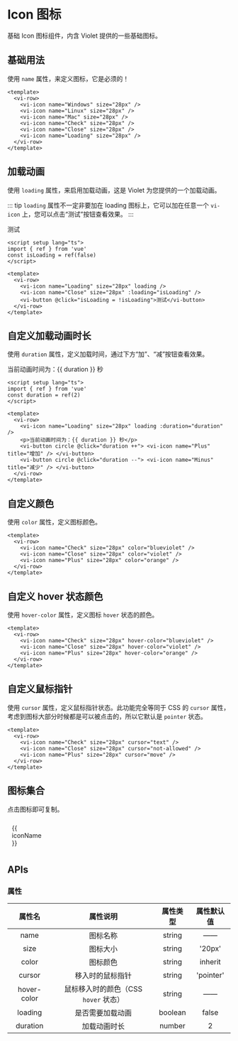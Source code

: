 <script setup lang="ts">
import { ref } from 'vue'
import { iconMaps } from '../../packages/components/Icon/iconMaps'
import { Toast } from '../../packages/components/Toast/index'

const isLoading = ref(false)
const duration = ref(2)

const copy = (name: string) => {
  navigator.clipboard.writeText(`<vi-icon name="${name}" />`)
    .then(res => Toast.success('复制成功'))
    .catch(err => Toast.danger('复制失败'))
}
</script>

# Icon 图标

基础 Icon 图标组件，内含 Violet 提供的一些基础图标。

## 基础用法

使用 `name` 属性，来定义图标，它是必须的！

<div class="examples">
  <vi-row>
    <vi-icon name="Windows" size="28px" />
    <vi-icon name="Linux" size="28px" />
    <vi-icon name="Mac" size="28px" />
    <vi-icon name="Check" size="28px" />
    <vi-icon name="Close" size="28px" />
    <vi-icon name="Loading" size="28px" />
  </vi-row>
</div>

```vue
<template>
  <vi-row>
    <vi-icon name="Windows" size="28px" />
    <vi-icon name="Linux" size="28px" />
    <vi-icon name="Mac" size="28px" />
    <vi-icon name="Check" size="28px" />
    <vi-icon name="Close" size="28px" />
    <vi-icon name="Loading" size="28px" />
  </vi-row>
</template>
```

## 加载动画

使用 `loading` 属性，来启用加载动画，这是 Violet 为您提供的一个加载动画。

::: tip
`loading` 属性不一定非要加在 loading 图标上，它可以加在任意一个 `vi-icon` 上，您可以点击“测试”按钮查看效果。
:::

<div class="examples">
  <vi-row>
    <vi-icon name="Loading" size="28px" loading />
    <vi-icon name="Close" size="28px" :loading="isLoading" />
    <vi-button @click="isLoading = !isLoading">测试</vi-button>
  </vi-row>
</div>

```vue
<script setup lang="ts">
import { ref } from 'vue'
const isLoading = ref(false)
</script>

<template>
  <vi-row>
    <vi-icon name="Loading" size="28px" loading />
    <vi-icon name="Close" size="28px" :loading="isLoading" />
    <vi-button @click="isLoading = !isLoading">测试</vi-button>
  </vi-row>
</template>
```

## 自定义加载动画时长

使用 `duration` 属性，定义加载时间，通过下方“加”、“减”按钮查看效果。

<div class="examples">
  <vi-row>
    <vi-icon name="Loading" size="28px" loading :duration="duration" />
    <p>当前动画时间为：{{ duration }} 秒</p>
    <vi-button circle @click="duration ++"> <vi-icon name="Plus" title="增加" /> </vi-button>
    <vi-button circle @click="duration --"> <vi-icon name="Minus" title="减少" /> </vi-button>
  </vi-row>
</div>

```vue
<script setup lang="ts">
import { ref } from 'vue'
const duration = ref(2)
</script>

<template>
  <vi-row>
    <vi-icon name="Loading" size="28px" loading :duration="duration" />
    <p>当前动画时间为：{{ duration }} 秒</p>
    <vi-button circle @click="duration ++"> <vi-icon name="Plus" title="增加" /> </vi-button>
    <vi-button circle @click="duration --"> <vi-icon name="Minus" title="减少" /> </vi-button>
  </vi-row>
</template>
```

## 自定义颜色

使用 `color` 属性，定义图标颜色。

<div class="examples">
  <vi-row>
    <vi-icon name="Check" size="28px" color="blueviolet" />
    <vi-icon name="Close" size="28px" color="violet" />
    <vi-icon name="Plus" size="28px" color="orange" />
  </vi-row>
</div>

```vue
<template>
  <vi-row>
    <vi-icon name="Check" size="28px" color="blueviolet" />
    <vi-icon name="Close" size="28px" color="violet" />
    <vi-icon name="Plus" size="28px" color="orange" />
  </vi-row>
</template>
```

## 自定义 hover 状态颜色

使用 `hover-color` 属性，定义图标 `hover` 状态的颜色。

<div class="examples">
  <vi-row>
    <vi-icon name="Check" size="28px" hover-color="blueviolet" />
    <vi-icon name="Close" size="28px" hover-color="violet" />
    <vi-icon name="Plus" size="28px" hover-color="orange" />
  </vi-row>
</div>

```vue
<template>
  <vi-row>
    <vi-icon name="Check" size="28px" hover-color="blueviolet" />
    <vi-icon name="Close" size="28px" hover-color="violet" />
    <vi-icon name="Plus" size="28px" hover-color="orange" />
  </vi-row>
</template>
```

## 自定义鼠标指针

使用 `cursor` 属性，定义鼠标指针状态。此功能完全等同于 CSS 的 `cursor` 属性，考虑到图标大部分时候都是可以被点击的，所以它默认是 `pointer` 状态。

<div class="examples">
  <vi-row>
    <vi-icon name="Check" size="28px" cursor="text" />
    <vi-icon name="Close" size="28px" cursor="not-allowed" />
    <vi-icon name="Plus" size="28px" cursor="move" />
  </vi-row>
</div>

```vue
<template>
  <vi-row>
    <vi-icon name="Check" size="28px" cursor="text" />
    <vi-icon name="Close" size="28px" cursor="not-allowed" />
    <vi-icon name="Plus" size="28px" cursor="move" />
  </vi-row>
</template>
```

## 图标集合

点击图标即可复制。

<ul class="icon-list">
  <li v-for="iconName in Object.keys(iconMaps)" :key="iconName" @click="copy(iconName)">
    <vi-icon :name="iconName" size="28px" />
    <span> {{ iconName }} </span>
  </li>
</ul>

<style scoped lang="scss">
.icon-list {
  padding: 0;
  margin: 0;
  list-style: none;
  border-left: 1px solid var(--border-color);
  border-top: 1px solid var(--border-color);
  display: grid;
  grid-template-columns: repeat(8, 1fr);
  > li {
    display: flex;
    flex-direction: column;
    align-items: center;
    margin: 0;
    padding: 10px;
    border-right: 1px solid var(--border-color);
    border-bottom: 1px solid var(--border-color);
    span { cursor: pointer }
    &:hover { color: var(--primary-color); }
  }
}
@media screen and (max-width: 1820px) {
  .icon-list { grid-template-columns: repeat(5, 1fr); }
}
</style>

## APIs

### 属性

| 属性名 | 属性说明 | 属性类型 | 属性默认值 |
| :---: | :---: | :---: | :---: |
| name | 图标名称 | string | —— |
| size | 图标大小 | string | '20px' |
| color | 图标颜色 | string | inherit |
| cursor | 移入时的鼠标指针 | string | 'pointer' |
| hover-color | 鼠标移入时的颜色（CSS `hover` 状态） | string | —— |
| loading | 是否需要加载动画 | boolean | false |
| duration | 加载动画时长 | number | 2 |